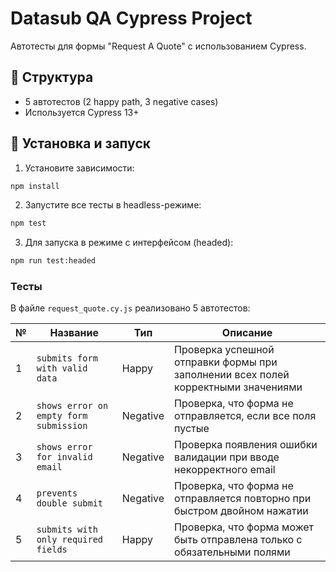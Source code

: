 # Datasub QA Cypress Project

Автотесты для формы "Request A Quote" с использованием Cypress.

## 📁 Структура

- 5 автотестов (2 happy path, 3 negative cases)
- Используется Cypress 13+

## 🚀 Установка и запуск

1. Установите зависимости:

```bash
npm install
```

2. Запустите все тесты в headless-режиме:

```bash
npm test
```

3. Для запуска в режиме с интерфейсом (headed):

```bash
npm run test:headed
```

### Тесты

В файле `request_quote.cy.js` реализовано 5 автотестов:

| №  | Название                                 | Тип        | Описание                                                                 |
|----|------------------------------------------|------------|--------------------------------------------------------------------------|
| 1  | `submits form with valid data`           |  Happy     | Проверка успешной отправки формы при заполнении всех полей корректными значениями |
| 2  | `shows error on empty form submission`   |  Negative  | Проверка, что форма не отправляется, если все поля пустые                |
| 3  | `shows error for invalid email`          |  Negative  | Проверка появления ошибки валидации при вводе некорректного email        |
| 4  | `prevents double submit`                 |  Negative  | Проверка, что форма не отправляется повторно при быстром двойном нажатии |
| 5  | `submits with only required fields`      |  Happy     | Проверка, что форма может быть отправлена только с обязательными полями  |
